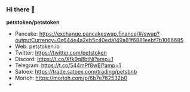 ### Hi there 👋



**petstoken/petstoken** 

- Pancake:  https://exchange.pancakeswap.finance/#/swap?outputCurrency=0x644e4a2eb5c40eda149a81f6881eebf7b1066685
- Web: petstoken.io
- Twitter: https://twitter.com/petstoken
- Discord: https://t.co/Xfk9q8btNi?amp=1
- Telegram: https://t.co/544mPf8wEI?amp=1
- Satoex: https://trade.satoex.com/trading/petsbnb
- Morioh: https://morioh.com/p/6b7e762532b0
- 
